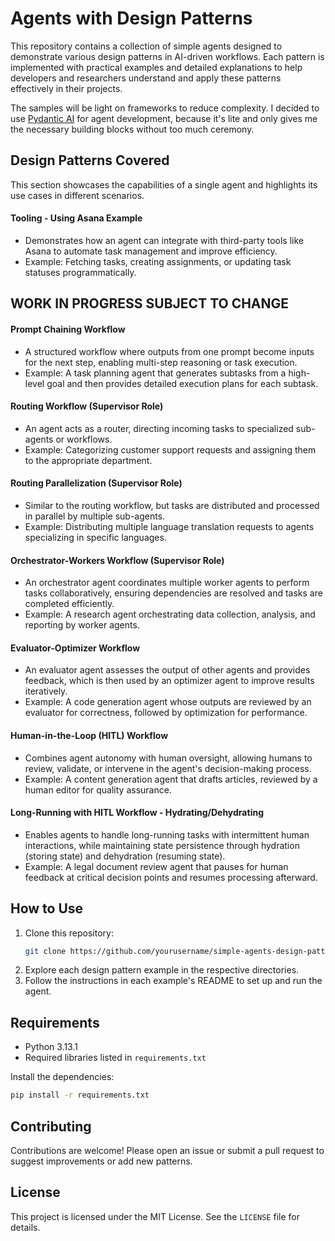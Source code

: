 # Agents with Design Patterns

This repository contains a collection of simple agents designed to demonstrate various design patterns in AI-driven workflows. Each pattern is implemented with practical examples and detailed explanations to help developers and researchers understand and apply these patterns effectively in their projects. 

The samples will be light on frameworks to reduce complexity. I decided to use [Pydantic AI](https://ai.pydantic.dev/) for agent development, because it's lite and only gives me the necessary building blocks without too much ceremony.

## Design Patterns Covered

This section showcases the capabilities of a single agent and highlights its use cases in different scenarios.

#### Tooling - Using Asana Example
- Demonstrates how an agent can integrate with third-party tools like Asana to automate task management and improve efficiency.
- Example: Fetching tasks, creating assignments, or updating task statuses programmatically.

## WORK IN PROGRESS SUBJECT TO CHANGE

#### Prompt Chaining Workflow
- A structured workflow where outputs from one prompt become inputs for the next step, enabling multi-step reasoning or task execution.
- Example: A task planning agent that generates subtasks from a high-level goal and then provides detailed execution plans for each subtask.

#### Routing Workflow (Supervisor Role)
- An agent acts as a router, directing incoming tasks to specialized sub-agents or workflows.
- Example: Categorizing customer support requests and assigning them to the appropriate department.

#### Routing Parallelization (Supervisor Role)
- Similar to the routing workflow, but tasks are distributed and processed in parallel by multiple sub-agents.
- Example: Distributing multiple language translation requests to agents specializing in specific languages.

#### Orchestrator-Workers Workflow (Supervisor Role)
- An orchestrator agent coordinates multiple worker agents to perform tasks collaboratively, ensuring dependencies are resolved and tasks are completed efficiently.
- Example: A research agent orchestrating data collection, analysis, and reporting by worker agents.

#### Evaluator-Optimizer Workflow
- An evaluator agent assesses the output of other agents and provides feedback, which is then used by an optimizer agent to improve results iteratively.
- Example: A code generation agent whose outputs are reviewed by an evaluator for correctness, followed by optimization for performance.

#### Human-in-the-Loop (HITL) Workflow
- Combines agent autonomy with human oversight, allowing humans to review, validate, or intervene in the agent's decision-making process.
- Example: A content generation agent that drafts articles, reviewed by a human editor for quality assurance.

#### Long-Running with HITL Workflow - Hydrating/Dehydrating
- Enables agents to handle long-running tasks with intermittent human interactions, while maintaining state persistence through hydration (storing state) and dehydration (resuming state).
- Example: A legal document review agent that pauses for human feedback at critical decision points and resumes processing afterward.

## How to Use
1. Clone this repository: 
   ```bash
   git clone https://github.com/yourusername/simple-agents-design-patterns.git
   ```
2. Explore each design pattern example in the respective directories.
3. Follow the instructions in each example's README to set up and run the agent.

## Requirements
- Python 3.13.1
- Required libraries listed in `requirements.txt`

Install the dependencies:
```bash
pip install -r requirements.txt
```

## Contributing
Contributions are welcome! Please open an issue or submit a pull request to suggest improvements or add new patterns.

## License
This project is licensed under the MIT License. See the `LICENSE` file for details.
